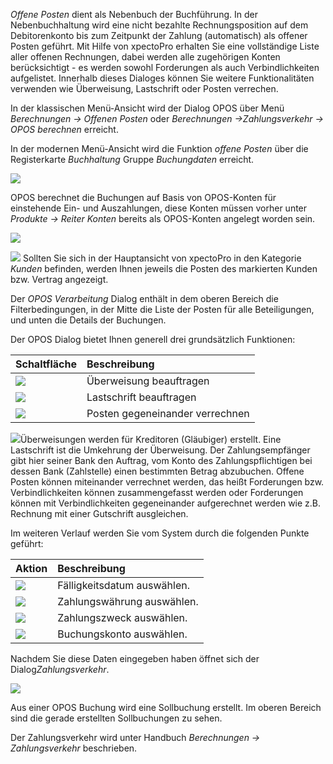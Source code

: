 *Offene Posten* dient als Nebenbuch der Buchführung. In der Nebenbuchhaltung wird eine nicht bezahlte Rechnungsposition auf dem Debitorenkonto bis zum Zeitpunkt der Zahlung (automatisch) als offener Posten geführt. 
Mit Hilfe von xpectoPro erhalten Sie eine vollständige Liste aller offenen Rechnungen, dabei werden alle zugehörigen Konten berücksichtigt  - es werden sowohl Forderungen als auch Verbindlichkeiten aufgelistet. Innerhalb dieses Dialoges können Sie weitere Funktionalitäten verwenden wie Überweisung, Lastschrift oder Posten verrechen.

In der klassischen Menü-Ansicht wird der Dialog OPOS über Menü *Berechnungen → Offenen Posten*  oder *Berechnungen →Zahlungsverkehr → OPOS berechnen* erreicht.

In der modernen Menü-Ansicht wird die Funktion *offene Posten* über die Registerkarte *Buchhaltung* Gruppe *Buchungdaten* erreicht.

![](http://xpecto.github.io/docs/xpecto/Berechnungen/offene_Posten/offene_Posten_Menue.png)

OPOS berechnet die Buchungen auf Basis von OPOS-Konten für einstehende Ein- und Auszahlungen, diese Konten müssen vorher unter *Produkte → Reiter Konten* bereits als OPOS-Konten angelegt worden sein. 

![](http://xpecto.github.io/docs/xpecto/Berechnungen/offene_Posten/offene_posten_Main.png)

![](http://xpecto.github.io/docs/xpecto/Grafiken/gr_gluehbirne.jpg) Sollten Sie sich in der Hauptansicht von xpectoPro in den Kategorie *Kunden* befinden, werden Ihnen jeweils die Posten des markierten Kunden bzw. Vertrag angezeigt. 

Der *OPOS Verarbeitung* Dialog enthält in dem oberen Bereich die Filterbedingungen, in der Mitte die Liste der Posten für alle Beteiligungen, und unten die Details der Buchungen.

Der OPOS Dialog bietet Ihnen generell drei grundsätzlich Funktionen:

|  Schaltfläche|Beschreibung    |
| --------------- |:---------------|
|![](http://xpecto.github.io/docs/xpecto/Berechnungen/offene_Posten/Ueberweisung_Button.png)| Überweisung beauftragen|
|![](http://xpecto.github.io/docs/xpecto/Berechnungen/offene_Posten/Lastschrift_Button.png)| Lastschrift beauftragen|
|![](http://xpecto.github.io/docs/xpecto/Berechnungen/offene_Posten/Posten_verrechnen_Button.png)|Posten gegeneinander verrechnen|

![](http://xpecto.github.io/docs/xpecto/Grafiken/gr_gluehbirne.jpg)Überweisungen werden für Kreditoren (Gläubiger) erstellt.
Eine Lastschrift ist die Umkehrung der Überweisung. Der Zahlungsempfänger gibt hier seiner Bank den Auftrag, vom Konto des Zahlungspflichtigen bei dessen Bank (Zahlstelle) einen bestimmten Betrag abzubuchen. 
Offene Posten können miteinander verrechnet werden, das heißt Forderungen bzw. Verbindlichkeiten können zusammengefasst werden oder Forderungen können mit Verbindlichkeiten gegeneinander aufgerechnet werden wie z.B. Rechnung mit einer Gutschrift ausgleichen.

Im weiteren Verlauf werden Sie vom System durch die folgenden Punkte geführt:

| Aktion           |    Beschreibung     |  
| ------------- |:-------------| 
|![](http://xpecto.github.io/docs/xpecto/Berechnungen/offene_Posten/Faelligkeitsdatum.png) |  Fälligkeitsdatum auswählen.| 
| ![](http://xpecto.github.io/docs/xpecto/Berechnungen/offene_Posten/Zahlungswaehrung.png) |  Zahlungswährung auswählen.| 
| ![](http://xpecto.github.io/docs/xpecto/Berechnungen/offene_Posten/Zahlungszweck.png)    | Zahlungszweck auswählen.|
| ![](http://xpecto.github.io/docs/xpecto/Berechnungen/offene_Posten/Bankkonto.png)    | Buchungskonto auswählen.|


Nachdem Sie diese Daten eingegeben haben öffnet sich der Dialog*Zahlungsverkehr*.

![](http://xpecto.github.io/docs/img/img_1461771119658.png)

Aus einer OPOS Buchung wird eine Sollbuchung erstellt.  Im oberen Bereich sind die gerade erstellten Sollbuchungen zu sehen. 

Der Zahlungsverkehr wird unter Handbuch *Berechnungen → Zahlungsverkehr* beschrieben.

